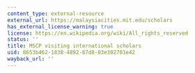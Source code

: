 ```yaml
---
content_type: external-resource
external_url: https://malaysiacities.mit.edu/scholars
has_external_license_warning: true
license: https://en.wikipedia.org/wiki/All_rights_reserved
status: ''
title: MSCP visiting international scholars
uid: 8653b462-1838-4892-87d8-03e302701e42
wayback_url: ''
---
```

